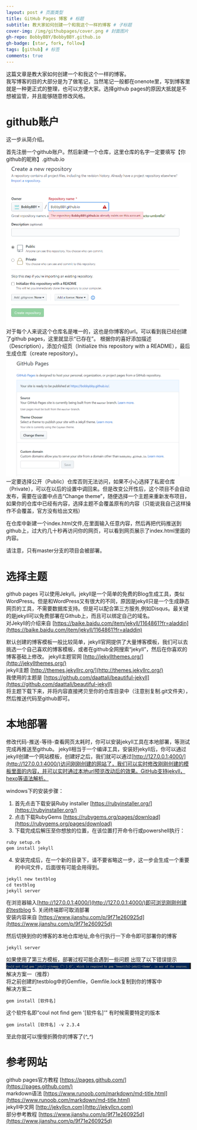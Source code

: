 ```yaml
---
layout: post # 页面类型
title: GitHub Pages 博客 # 标题
subtitle: 教大家如何创建一个和我这个一样的博客 # 子标题
cover-img: /img/githubpages/cover.png # 封面图片
gh-repo: BobbyBBY/BobbyBBY.github.io
gh-badge: [star, fork, follow]
tags: [github] # 标签
comments: true
---
```

这篇文章是教大家如何创建一个和我这个一样的博客。  
我写博客的目的大部分是为了做笔记，当然笔记一般都在onenote里，写到博客里就是一种更正式的整理，也可以方便大家。选择github pages的原因大抵就是不想被监管，并且能够随意修改风格。  

# github账户
这一步从简介绍。  
  
首先注册一个github账户。然后新建一个仓库，这里仓库的名字一定要填写【你github的昵称】.github.io  
![repository](/img/githubpages/repository.png)
对于每个人来说这个仓库名是唯一的，这也是你博客的url。可以看到我已经创建了github pages，这里就显示“已存在”。
根据你的喜好添加描述（Description），添加介绍页（Initialize this repository with a README），最后生成仓库（create repository）。
![re-public](/img/githubpages/re-public.png)
一定要选择公开（Public）仓库否则无法访问，如果不小心选择了私密仓库（Private），可以在以后的设置中调回来。但是改变公开性后，这个项目不会自动发布，需要在设置中点击“Change theme”，随便选择一个主题来重新发布项目，如果你的仓库中已经有内容，选择主题不会覆盖原有的内容（只能说我自己这样操作不会覆盖，官方没有给出文档）  

在仓库中新建一个index.html文件,在里面输入任意内容，然后再把代码推送到github上，过大约几十秒再访问你的网页，可以看到网页展示了index.html里面的内容。  
  
请注意，只有master分支的项目会被部署。  

# 选择主题
github pages 可以使用Jekyll。jekyll是一个简单的免费的Blog生成工具，类似WordPress。但是和WordPress又有很大的不同，原因是jekyll只是一个生成静态网页的工具，不需要数据库支持。但是可以配合第三方服务,例如Disqus。最关键的是jekyll可以免费部署在Github上，而且可以绑定自己的域名。  
对Jekyll的介绍来自 [https://baike.baidu.com/item/jekyll/1164861?fr=aladdin](https://baike.baidu.com/item/jekyll/1164861?fr=aladdin)

默认创建的博客模板一般比较简单，jekyll官网提供了大量博客模板，我们可以去挑选一个自己喜欢的博客模板，或者在github全网搜索“jekyll”，然后在你喜欢的博客基础上修改。
jekyll主题官网 [http://jekyllthemes.org/](http://jekyllthemes.org/)  
jekyll主题 [http://themes.jekyllrc.org/](http://themes.jekyllrc.org/)  
我使用的主题是 [https://github.com/daattali/beautiful-jekyll](https://github.com/daattali/beautiful-jekyll)  
将主题下载下来，并将内容直接拷贝至你的仓库目录中（注意别复制.git文件夹），然后推送代码至github即可。

# 本地部署
修改代码-推送-等待-查看网页太耗时，你可以安装jekyll工具在本地部署，等测试完成再推送至github。
jekyll相当于一个编译工具，安装好jekyll后，你可以通过jekyll创建一个网站模板，创建好之后，我们就可以通过[http://127.0.0.1:4000/](http://127.0.0.1:4000/)访问刚刚创建的网站了，我们可以实时修改刚刚创建的模板里面的内容，并可以实时通过本地url预览改动后的效果。GitHub支持jekyll，hexo等语法解析。  
  
windows下的安装步骤：
1. 首先点击下载安装Ruby installer [https://rubyinstaller.org/](https://rubyinstaller.org/)
2. 点击下载RubyGems [https://rubygems.org/pages/download](https://rubygems.org/pages/download)
3. 下载完成后解压至你想放的位置，在该位置打开命令行或powershell执行：
```
ruby setup.rb
gem install jekyll
```
4. 安装完成后，在一个新的目录下，请不要省略这一步，这一步会生成一个重要的中间文件，后面很有可能会用得到。  
```
jekyll new testblog
cd testblog
jekyll server
```
在浏览器输入[http://127.0.0.1:4000/](http://127.0.0.1:4000/)即可浏览刚刚创建的testblog
5. 关闭终端即可取消部署  
安装内容来自 [https://www.jianshu.com/p/9f71e260925d](https://www.jianshu.com/p/9f71e260925d)

然后切换到你的博客的本地仓库地址,命令行执行一下命令即可部署你的博客
```
jekyll server
```

如果使用了第三方模板，部署过程可能会遇到一些问题
出现了以下错误提示
![error](/img/githubpages/error.png)
解决方案一（推荐）  
将之前创建的testblog中的Gemfile，Gemfile.lock复制到你的博客中  
解决方案二  
```
gem install [软件名]
```
这个软件名即“coul not find gem '[软件名]'”
有时候需要特定的版本
```
gem install [软件名] -v 2.3.4
```
至此你就可以慢慢折腾你的博客了(*^_^*)

# 参考网站
github pages官方教程 [https://pages.github.com/](https://pages.github.com/)  
markdown语法 [https://www.runoob.com/markdown/md-title.html](https://www.runoob.com/markdown/md-title.html)  
jekyll中文网 [http://jekyllcn.com](http://jekyllcn.com)  
部分参考教程 [https://www.jianshu.com/p/9f71e260925d](https://www.jianshu.com/p/9f71e260925d)  